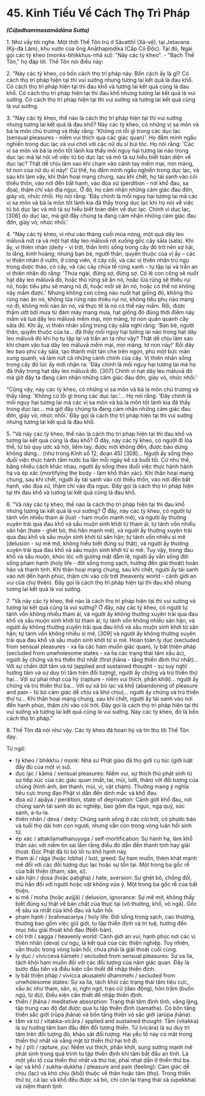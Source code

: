 # 45. Kinh Tiểu Về Cách Thọ Trì Pháp
***(Cūḷadhammasamādāna Sutta)***

1\.  Như vầy tôi nghe. Một thời Thế Tôn trú ở Sāvatthī (Xá-vệ), tại Jetavana (Kỳ-đà Lâm), khu vườn của ông Anāthapiṇḍika (Cấp Cô Độc). Tại đó, Ngài gọi các tỳ kheo (monks-bhikkhus-nhà sư): "Này các tỳ kheo". - "Bạch Thế Tôn," họ đáp lời. Thế Tôn nói điều này:

2\.  "Này các tỳ kheo, có bốn cách thọ trì pháp này. Bốn cách ấy là gì? Có cách thọ trì pháp hiện tại thì vui sướng nhưng tương lai kết quả là đau khổ. Có cách thọ trì pháp hiện tại thì đau khổ và tương lai kết quả cũng là đau khổ. Có cách thọ trì pháp hiện tại thì đau khổ nhưng tương lai kết quả là vui sướng. Có cách thọ trì pháp hiện tại thì vui sướng và tương lai kết quả cũng là vui sướng.

3\.  "Này các tỳ kheo, thế nào là cách thọ trì pháp hiện tại thì vui sướng nhưng tương lai kết quả là đau khổ? Này các tỳ kheo, có những vị sa môn và bà la môn chủ trương và thấy rằng: 'Không có lỗi gì trong các dục lạc (sensual pleasures - niềm vui thích qua các giác quan)'. Họ đắm mình ngấu nghiến trong dục lạc và vui chơi với các nữ du sĩ búi tóc. Họ nói rằng: 'Các vị sa môn và bà la môn tốt lành kia thấy mối nguy hại tương lai nào trong dục lạc mà lại nói về việc từ bỏ dục lạc và mô tả sự hiểu biết toàn diện về dục lạc? Thật dễ chịu làm sao khi chạm vào cánh tay mềm mại, mịn màng, tơ non của nữ du sĩ này!' Cứ thế, họ đắm mình ngấu nghiến trong dục lạc, và sau khi làm vậy, khi thân hoại mạng chung, sau khi chết, họ tái sanh vào cõi thiếu thốn, vào nơi đến bất hạnh, vào đọa xứ (perdition - nơi khổ đau, sa đọa), thậm chí vào địa ngục. Ở đó, họ cảm nhận những cảm giác đau đớn, giày vò, nhức nhối. Họ nói rằng: 'Đây chính là mối nguy hại tương lai mà các vị sa môn và bà la môn tốt lành kia đã thấy trong dục lạc khi họ nói về việc từ bỏ dục lạc và mô tả sự hiểu biết toàn diện về dục lạc. Chính vì dục lạc, [306] do dục lạc, mà giờ đây chúng ta đang cảm nhận những cảm giác đau đớn, giày vò, nhức nhối.'

4\.  "Này các tỳ kheo, ví như vào tháng cuối mùa nóng, một quả dây leo māluvā nứt ra và một hạt dây leo māluvā rơi xuống gốc cây sāla (sala). Khi ấy, vị thiên nhân (deity - vị trời, thần linh) sống trong cây đó trở nên sợ hãi, lo lắng, kinh hoàng; nhưng bạn bè, người thân, quyến thuộc của vị ấy – các vị thiên nhân ở vườn, ở công viên, ở cây cối, và các vị thiên nhân trú ngụ trong dược thảo, cỏ cây, và các cây chúa tể rừng xanh – tụ tập lại và trấn an vị thiên nhân đó rằng: 'Thưa ngài, đừng sợ, đừng sợ. Có lẽ con công sẽ nuốt hạt dây leo māluvā đó, hoặc thú rừng sẽ ăn nó, hoặc lửa rừng sẽ thiêu rụi nó, hoặc tiều phu sẽ mang nó đi, hoặc mối sẽ ăn nó, hoặc có thể nó không nảy mầm được.' Nhưng không con công nào nuốt hạt giống đó, không thú rừng nào ăn nó, không lửa rừng nào thiêu rụi nó, không tiều phu nào mang nó đi, không mối nào ăn nó, và thực tế là nó có thể nảy mầm. Rồi, được thấm ướt bởi mưa từ đám mây mang mưa, hạt giống đó đúng thời điểm nảy mầm và tua dây leo māluvā mềm mại, mịn màng, tơ non quấn quanh cây sāla đó. Khi ấy, vị thiên nhân sống trong cây sāla nghĩ rằng: 'Bạn bè, người thân, quyến thuộc của ta... đã thấy mối nguy hại tương lai nào trong hạt dây leo māluvā đó khi họ tụ tập lại và trấn an ta như vậy? Thật dễ chịu làm sao khi chạm vào tua dây leo māluvā mềm mại, mịn màng, tơ non này!' Rồi dây leo bao phủ cây sāla, tạo thành một tán che trên ngọn, phủ một bức màn xung quanh, và làm nứt cả những cành chính của cây. Vị thiên nhân sống trong cây đó lúc ấy mới nhận ra: 'Đây chính là mối nguy hại tương lai mà họ đã thấy trong hạt dây leo māluvā đó. [307] Chính vì hạt dây leo māluvā đó mà giờ đây ta đang cảm nhận những cảm giác đau đớn, giày vò, nhức nhối.'

"Cũng vậy, này các tỳ kheo, có những vị sa môn và bà la môn chủ trương và thấy rằng: 'Không có lỗi gì trong các dục lạc.'... Họ nói rằng: 'Đây chính là mối nguy hại tương lai mà các vị sa môn và bà la môn tốt lành kia đã thấy trong dục lạc... mà giờ đây chúng ta đang cảm nhận những cảm giác đau đớn, giày vò, nhức nhối.' Đây gọi là cách thọ trì pháp hiện tại thì vui sướng nhưng tương lai kết quả là đau khổ.

5\.  "Và này các tỳ kheo, thế nào là cách thọ trì pháp hiện tại thì đau khổ và tương lai kết quả cũng là đau khổ? Ở đây, này các tỳ kheo, có người đi lõa thể, từ bỏ quy ước xã hội, liếm tay, được mời không đến, được bảo dừng không dừng... (như trong Kinh số 12, đoạn 45) [308]... Người ấy sống theo đuổi việc thực hành tắm nước ba lần mỗi ngày kể cả buổi tối. Cứ như thế, bằng nhiều cách khác nhau, người ấy sống theo đuổi việc thực hành hành hạ và ép xác (mortifying the body - làm khổ thân xác). Khi thân hoại mạng chung, sau khi chết, người ấy tái sanh vào cõi thiếu thốn, vào nơi đến bất hạnh, vào đọa xứ, thậm chí vào địa ngục. Đây gọi là cách thọ trì pháp hiện tại thì đau khổ và tương lai kết quả cũng là đau khổ.

6\.  "Và này các tỳ kheo, thế nào là cách thọ trì pháp hiện tại thì đau khổ nhưng tương lai kết quả là vui sướng? Ở đây, này các tỳ kheo, có người tự tánh vốn nhiều tham ái (lust - ham muốn mạnh mẽ), và người ấy thường xuyên trải qua đau khổ và sầu muộn sinh khởi từ tham ái; tự tánh vốn nhiều sân hận (hate - ghét bỏ, thù hằn mạnh mẽ), và người ấy thường xuyên trải qua đau khổ và sầu muộn sinh khởi từ sân hận; tự tánh vốn nhiều si mê (delusion - sự mê mờ, không hiểu biết đúng sự thật), và người ấy thường xuyên trải qua đau khổ và sầu muộn sinh khởi từ si mê. Tuy vậy, trong đau khổ và sầu muộn, khóc lóc với gương mặt đẫm lệ, người ấy vẫn sống đời sống phạm hạnh (holy life - đời sống trong sạch, hướng đến giải thoát) hoàn hảo và thanh tịnh. Khi thân hoại mạng chung, sau khi chết, người ấy tái sanh vào nơi đến hạnh phúc, thậm chí vào cõi trời (heavenly world - cảnh giới an vui của chư thiên). Đây gọi là cách thọ trì pháp hiện tại thì đau khổ nhưng tương lai kết quả là vui sướng.

7\.  "Và này các tỳ kheo, thế nào là cách thọ trì pháp hiện tại thì vui sướng và tương lai kết quả cũng là vui sướng? Ở đây, này các tỳ kheo, có người tự tánh vốn không nhiều tham ái, và người ấy không thường xuyên trải qua đau khổ và sầu muộn sinh khởi từ tham ái; tự tánh vốn không nhiều sân hận, và người ấy không thường xuyên trải qua đau khổ và sầu muộn sinh khởi từ sân hận; tự tánh vốn không nhiều si mê, [309] và người ấy không thường xuyên trải qua đau khổ và sầu muộn sinh khởi từ si mê. Hoàn toàn ly dục (secluded from sensual pleasures - xa lìa các ham muốn giác quan), ly bất thiện pháp (secluded from unwholesome states - xa lìa các trạng thái tâm xấu ác), người ấy chứng và trú thiền thứ nhất (first jhāna - tầng thiền định thứ nhất)... Với sự chấm dứt tầm và tứ (applied and sustained thought - sự suy nghĩ hướng tâm và sự duy trì tâm trên đối tượng), người ấy chứng và trú thiền thứ hai... Với sự phai nhạt của hỷ (rapture - niềm vui thích, phấn khởi)... người ấy chứng và trú thiền thứ ba... Với sự xả bỏ lạc và khổ (abandoning of pleasure and pain - từ bỏ cảm giác dễ chịu và khó chịu)... người ấy chứng và trú thiền thứ tư... Khi thân hoại mạng chung, sau khi chết, người ấy tái sanh vào nơi đến hạnh phúc, thậm chí vào cõi trời. Đây gọi là cách thọ trì pháp hiện tại thì vui sướng và tương lai kết quả cũng là vui sướng. Này các tỳ kheo, đó là bốn cách thọ trì pháp."

8\.  Thế Tôn đã nói như vậy. Các tỳ kheo đã hoan hỷ và tín thọ lời Thế Tôn dạy.

<!--pg-->
Từ ngữ:
- tỳ kheo / bhikkhu / monk: Nhà sư Phật giáo đã thọ giới cụ túc (giới luật đầy đủ của một vị sư).
- dục lạc / kāma / sensual pleasures: Niềm vui, sự thích thú phát sinh từ sự tiếp xúc của các giác quan (mắt, tai, mũi, lưỡi, thân) với đối tượng của chúng (hình ảnh, âm thanh, mùi, vị, vật chạm). Thường mang ý nghĩa tiêu cực trong đạo Phật vì dẫn đến dính mắc và khổ đau.
- đọa xứ / apāya / perdition, state of deprivation: Cảnh giới khổ đau, nơi chúng sanh tái sanh do ác nghiệp, bao gồm địa ngục, ngạ quỷ, súc sanh, a-tu-la.
- thiên nhân / deva / deity: Chúng sanh sống ở các cõi trời, có phước báo và tuổi thọ dài hơn con người, nhưng vẫn còn trong vòng luân hồi sinh tử.
- ép xác / attakilamathanuyoga / self-mortification: Sự hành hạ, làm khổ thân xác với niềm tin sai lầm rằng điều đó dẫn đến thanh tịnh hay giải thoát. Đức Phật đã từ bỏ lối tu khổ hạnh này.
- tham ái / rāga (hoặc lobha) / lust, greed: Sự ham muốn, thèm khát mạnh mẽ đối với các đối tượng dục lạc hoặc sự tồn tại. Một trong ba gốc rễ của bất thiện (tham, sân, si).
- sân hận / dosa (hoặc paṭigha) / hate, aversion: Sự ghét bỏ, chống đối, thù hằn đối với người hoặc vật không vừa ý. Một trong ba gốc rễ của bất thiện.
- si mê / moha (hoặc avijjā) / delusion, ignorance: Sự mê mờ, không thấy biết đúng sự thật về bản chất của thực tại (vô thường, khổ, vô ngã). Gốc rễ sâu xa nhất của khổ đau và luân hồi.
- phạm hạnh / brahmacariya / holy life: Đời sống trong sạch, cao thượng, thường bao gồm việc giữ giới, tu tập thiền định và trí tuệ, hướng đến mục tiêu giải thoát khổ đau (Niết-bàn).
- cõi trời / sagga / heavenly world: Cảnh giới an vui, hạnh phúc nơi các vị thiên nhân (deva) cư ngụ, là kết quả của các thiện nghiệp. Tuy nhiên, vẫn thuộc trong vòng luân hồi, chưa phải là giải thoát cuối cùng.
- ly dục / vivicceva kāmehi / secluded from sensual pleasures: Sự xa lìa, tách khỏi ham muốn đối với các đối tượng của năm giác quan. Đây là bước đầu tiên và điều kiện cần thiết để nhập thiền định.
- ly bất thiện pháp / vivicca akusalehi dhammehi / secluded from unwholesome states: Sự xa lìa, tách khỏi các trạng thái tâm tiêu cực, xấu ác như tham, sân, si, nghi ngờ, trạo cử (dao động), hôn trầm (buồn ngủ, lừ đừ). Điều kiện cần thiết để nhập thiền định.
- thiền / jhāna / meditative absorption: Trạng thái tâm định tĩnh, vắng lặng, tập trung cao độ đạt được qua tu tập thiền định (samatha). Có bốn tầng thiền sắc giới (rūpa jhāna) và bốn tầng thiền vô sắc giới (arūpa jhāna).
- tầm và tứ / vitakka-vicāra / applied and sustained thought: Tầm (vitakka) là sự hướng tâm ban đầu đến đối tượng thiền. Tứ (vicāra) là sự duy trì tâm trên đối tượng đó, khảo sát đối tượng. Hai yếu tố này có mặt trong thiền thứ nhất và vắng mặt từ thiền thứ hai trở đi.
- hỷ / pīti / rapture, joy: Niềm vui thích, phấn khởi, sung sướng mạnh mẽ phát sinh trong quá trình tu tập thiền định khi tâm bắt đầu an tĩnh. Là một yếu tố của thiền thứ nhất và thứ hai, phai nhạt dần ở thiền thứ ba.
- lạc và khổ / sukha-dukkha / pleasure and pain (feeling): Cảm giác dễ chịu (lạc) và khó chịu (khổ) thuộc về thân hoặc tâm (thọ). Trong thiền thứ tư, cả lạc và khổ đều được xả bỏ, chỉ còn lại trạng thái xả (upekkha) và niệm thanh tịnh.